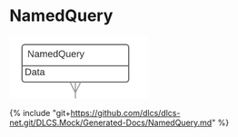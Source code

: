 # NamedQuery

![](namedquery.png)

{% include "git+https://github.com/dlcs/dlcs-net.git/DLCS.Mock/Generated-Docs/NamedQuery.md" %}